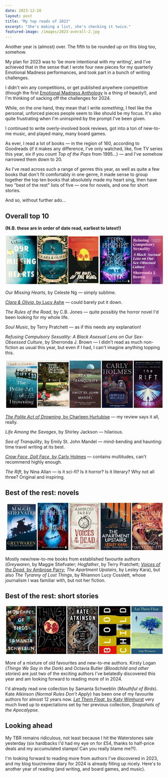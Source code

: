 ```yaml
---
date: 2023-12-28
layout: post
title: "My top reads of 2023"
excerpt: "She's making a list, she's checking it twice."
featured-image: /images/2023-overall-2.jpg
---
```


Another year is (almost) over. The fifth to be rounded up on this blog too, somehow.

My plan for 2023 was to 'be more intentional with my writing', and I've achieved that in the sense that I wrote four new pieces for my quarterly Emotional Madness performances, and took part in a bunch of writing challenges.

I didn't win any competitions, or get published anywhere competitive (though the first [Emotional Madness Anthology](https://www.etsy.com/uk/listing/1470053394/emotional-madness-anthology-1) is a thing of beauty!), and I'm thinking of sacking off the challenges for 2024.

While, on the one hand, they mean that I write *something*, I feel like the personal, unforced pieces people seem to like should be my focus. It's also quite frustrating when I'm uninspired by the prompt I've been given.

I continued to write overly-involved book reviews, got into a ton of new-to-me music, and played many, many board games.

As ever, I read a lot of books &mdash; in the region of 160, according to Goodreads (if it makes any difference, I've only watched, like, five TV series this year, six if you count <cite>Top of the Pops</cite> from 1995...) &mdash; and I've somehow narrowed them down to 20.

As I've read across such a range of genres this year, as well as quite a few books that don't fit comfortably in one genre, it made sense to group together the top ten books that absolutely made my heart sing, then have two "best of the rest" lists of five &mdash; one for novels, and one for short stories.

And so, without further ado...

## Overall top 10

**(N.B. these are in order of date read, earliest to latest!)**

![Our Missing Hearts, Clara & Olivia, The Rules of the Road, Soul Music, Refusing Compulsory Sexuality](/images/2023-overall-1.jpg)

<cite>Our Missing Hearts</cite>, by Celeste Ng &mdash; simply sublime.

[<cite>Clara & Olivia</cite>, by Lucy Ashe](/blog-tour-clara-and-olivia/) &mdash; could barely put it down.

<cite>The Rules of the Road</cite>, by C.B. Jones &mdash; quite possibly the horror novel I'd been looking for my whole life.

<cite>Soul Music</cite>, by Terry Pratchett &mdash; as if this needs any explanation!

<cite>Refusing Compulsory Sexuality: A Black Asexual Lens on Our Sex-Obsessed Culture</cite>, by Sherronda J. Brown &mdash; I didn't read as much non-fiction as usual this year, but even if I had, I can't imagine anything topping this.

![The Polite Act of Drowning, Life Among the Savages, Sea of Tranquility, Crow Face, Doll Face, The Rift](/images/2023-overall-2.jpg)

[<cite>The Polite Act of Drowning</cite>, by Charleen Hurtubise](/blog-tour-the-polite-act-of-drowning/) &mdash; my review says it all, really.

<cite>Life Among the Savages</cite>, by Shirley Jackson &mdash; hilarious.

<cite>Sea of Tranquility</cite>, by Emily St. John Mandel &mdash; mind-bending and haunting: time travel writing at its best.

[<cite>Crow Face, Doll Face</cite>, by Carly Holmes](/blog-tour-crow-face-doll-face/) &mdash; contains multitudes, can't recommend highly enough.

<cite>The Rift</cite>, by Nina Allan &mdash; is it sci-fi? Is it horror? Is it literary? Why not all three? Original and inspiring.

## Best of the rest: novels

![Greywaren, Hogfather, Voices of the Dead, The Apartment Upstairs, The Tyranny of Lost Things](/images/2023-best-of-the-rest-novels.jpg)

Mostly new/new-to-me books from established favourite authors (<cite>Greywaren</cite>, by Maggie Stiefvater; <cite>Hogfather</cite>, by Terry Pratchett; [<cite>Voices of the Dead</cite>, by Ambrose Parry](/blog-tour-voices-of-the-dead/); <cite>The Apartment Upstairs</cite>, by Lesley Kara), but also <cite>The Tyranny of Lost Things</cite>, by Rhiannon Lucy Cosslett, whose journalism I was familiar with, but not her fiction.

## Best of the rest: short stories

![Mouthful of Birds, Things We Say in the Dark, Normal Rules Don't Apply, Bloodchild and other stories, Let Them Float](/images/2023-best-of-the-rest-short-stories.jpg)

More of a mixture of old favourites and new-to-me authors. Kirsty Logan (<cite>Things We Say in the Dark</cite>) and Octavia Butler (<cite>Bloodchild and other stories</cite>) are just two of the exciting authors I've belatedly discovered this year and am looking forward to reading more of in 2024.

I'd already read one collection by Samanta Schweblin (<cite>Mouthful of Birds</cite>). Kate Atkinson (<cite>Normal Rules Don't Apply</cite>) has been one of my favourite authors for almost 12 years now. [<cite>Let Them Float</cite>, by Katy Wimhurst](/blog-tour-let-them-float/) very much lived up to expectations set by her previous collection, <cite>Snapshots of the Apocalypse</cite>.

## Looking ahead

My TBR remains ridiculous, not least because I hit the Waterstones sale yesterday (six hardbacks I'd had my eye on for £54, thanks to half-price deals and my accumulated stamps! Can you really blame me?!).

I'm looking forward to reading more from authors I've discovered in 2023, and my blog tour/review diary for 2024 is already filling up nicely. Here's to another year of reading (and writing, and board games, and music).